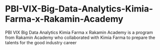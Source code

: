 # PBI-VIX-Big-Data-Analytics-Kimia-Farma-x-Rakamin-Academy
PBI VIX Big Data Analytics Kimia Farma x Rakamin Academy is a program from Rakamin Academy who collaborated with Kimia Farma to prepare the talents for the good industry career

